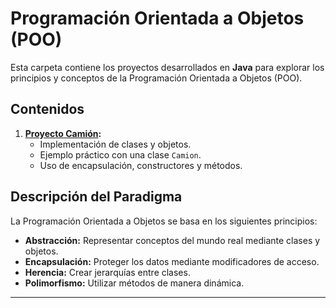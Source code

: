 # Programación Orientada a Objetos (POO)

Esta carpeta contiene los proyectos desarrollados en **Java** para explorar los principios y conceptos de la Programación Orientada a Objetos (POO).

## Contenidos

1. **[Proyecto Camión](./ProyectoCamion/):**
    - Implementación de clases y objetos.
    - Ejemplo práctico con una clase `Camion`.
    - Uso de encapsulación, constructores y métodos.

## Descripción del Paradigma

La Programación Orientada a Objetos se basa en los siguientes principios:
- **Abstracción:** Representar conceptos del mundo real mediante clases y objetos.
- **Encapsulación:** Proteger los datos mediante modificadores de acceso.
- **Herencia:** Crear jerarquías entre clases.
- **Polimorfismo:** Utilizar métodos de manera dinámica.

---
